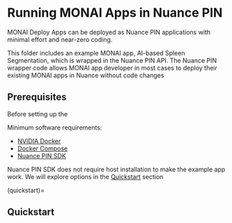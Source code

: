 # Running MONAI Apps in Nuance PIN

MONAI Deploy Apps can be deployed as Nuance PIN applications with minimal effort and near-zero coding.

This folder includes an example MONAI app, AI-based Spleen Segmentation, which is wrapped in the Nuance PIN API.
The Nuance PIN wrapper code allows MONAI app developer in most cases to deploy their existing MONAI apps in Nuance
without code changes  

## Prerequisites

Before setting up the 

Minimum software requirements:
- [NVIDIA Docker](https://docs.nvidia.com/datacenter/cloud-native/container-toolkit/install-guide.html#pre-requisites)
- [Docker Compose](https://docs.docker.com/compose/install/)
- [Nuance PIN SDK](https://www.nuance.com/healthcare/diagnostics-solutions/precision-imaging-network.html)

<note>

Nuance PIN SDK does not require host installation to make the example app work. We will explore options in the [Quickstart](#quickstart) section 

</note>

(quickstart)=
## Quickstart


